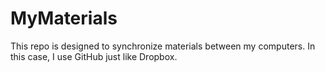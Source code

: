 MyMaterials
===========

This repo is designed to synchronize materials between my computers. In this case, I use GitHub just like Dropbox.
